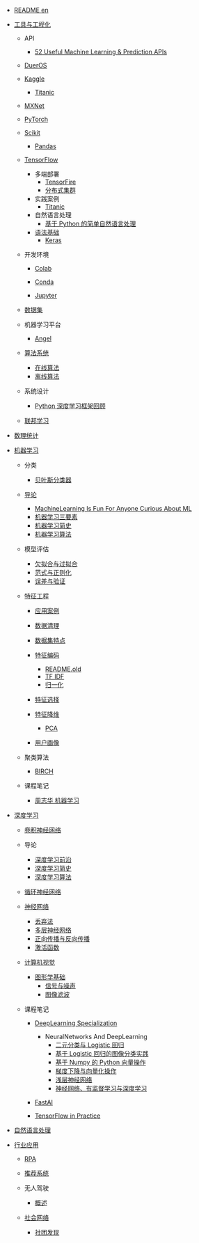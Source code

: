   - [README en](/README-en.md)
  - [工具与工程化](/工具与工程化/README.md)
    - API
      - [52 Useful Machine Learning & Prediction APIs](/工具与工程化/API/52%20Useful%20Machine%20Learning%20&%20Prediction%20APIs.md)
    - [DuerOS](/工具与工程化/DuerOS/README.md)
      
    - [Kaggle](/工具与工程化/Kaggle/README.md)
      - [Titanic](/工具与工程化/Kaggle/Titanic/README.md)
        
    - [MXNet](/工具与工程化/MXNet/README.md)
      
    - [PyTorch](/工具与工程化/PyTorch/README.md)
      
    - [Scikit](/工具与工程化/Scikit/README.md)
      - [Pandas](/工具与工程化/Scikit/Pandas/README.md)
        
    - [TensorFlow](/工具与工程化/TensorFlow/README.md)
      - 多端部署
        - [TensorFire](/工具与工程化/TensorFlow/多端部署/TensorFire.md)
        - [分布式集群](/工具与工程化/TensorFlow/多端部署/分布式集群.md)
      - 实践案例
        - [Titanic](/工具与工程化/TensorFlow/实践案例/Titanic.md)
      - 自然语言处理
        - [基于 Python 的简单自然语言处理](/工具与工程化/TensorFlow/自然语言处理/基于%20Python%20的简单自然语言处理.md)
      - [语法基础](/工具与工程化/TensorFlow/语法基础/README.md)
        - [Keras](/工具与工程化/TensorFlow/语法基础/Keras/README.md)
          
    - 开发环境
      - [Colab](/工具与工程化/开发环境/Colab/README.md)
        
      - [Conda](/工具与工程化/开发环境/Conda/README.md)
        
      - [Jupyter](/工具与工程化/开发环境/Jupyter/README.md)
        
    - [数据集](/工具与工程化/数据集/README.md)
      
    - 机器学习平台
      - [Angel](/工具与工程化/机器学习平台/Angel.md)
    - [算法系统](/工具与工程化/算法系统/README.md)
      - [在线算法](/工具与工程化/算法系统/在线算法.md)
      - [离线算法](/工具与工程化/算法系统/离线算法.md)
    - 系统设计
      - [Python 深度学习框架回顾](/工具与工程化/系统设计/Python%20深度学习框架回顾.md)
    - [联邦学习](/工具与工程化/联邦学习/README.md)
      
  - [数理统计](/数理统计/README.md)
    
  - [机器学习](/机器学习/README.md)
    - 分类
      - [贝叶斯分类器](/机器学习/分类/贝叶斯分类器.md)
    - [导论](/机器学习/导论/README.md)
      - [MachineLearning Is Fun For Anyone Curious About ML](/机器学习/导论/MachineLearning-Is-Fun-For-Anyone-Curious-About-ML.md)
      - [机器学习三要素](/机器学习/导论/机器学习三要素.md)
      - [机器学习简史](/机器学习/导论/机器学习简史.md)
      - [机器学习算法](/机器学习/导论/机器学习算法.md)
    - 模型评估
      - [欠拟合与过拟合](/机器学习/模型评估/欠拟合与过拟合.md)
      - [范式与正则化](/机器学习/模型评估/范式与正则化.md)
      - [误差与验证](/机器学习/模型评估/误差与验证.md)
    - [特征工程](/机器学习/特征工程/README.md)
      - [应用案例](/机器学习/特征工程/应用案例/README.md)
        
      - [数据清理](/机器学习/特征工程/数据清理/README.md)
        
      - [数据集特点](/机器学习/特征工程/数据集特点.md)
      - [特征编码](/机器学习/特征工程/特征编码/README.md)
        - [README.old](/机器学习/特征工程/特征编码/README.old.md)
        - [TF IDF](/机器学习/特征工程/特征编码/TF-IDF.md)
        - [归一化](/机器学习/特征工程/特征编码/归一化.md)
      - [特征选择](/机器学习/特征工程/特征选择/README.md)
        
      - [特征降维](/机器学习/特征工程/特征降维/README.md)
        - [PCA](/机器学习/特征工程/特征降维/PCA.md)
      - [用户画像](/机器学习/特征工程/用户画像/README.md)
        
    - 聚类算法
      - [BIRCH](/机器学习/聚类算法/BIRCH.md)
    - 课程笔记
      - [周志华 机器学习](/机器学习/课程笔记/周志华-机器学习/README.md)
        
  - [深度学习](/深度学习/README.md)
    - [卷积神经网络](/深度学习/卷积神经网络/README.md)
      
    - 导论
      - [深度学习前沿](/深度学习/导论/深度学习前沿.md)
      - [深度学习简史](/深度学习/导论/深度学习简史.md)
      - [深度学习算法](/深度学习/导论/深度学习算法.md)
    - [循环神经网络](/深度学习/循环神经网络/README.md)
      
    - [神经网络](/深度学习/神经网络/README.md)
      - [丢弃法](/深度学习/神经网络/丢弃法.md)
      - [多层神经网络](/深度学习/神经网络/多层神经网络.md)
      - [正向传播与反向传播](/深度学习/神经网络/正向传播与反向传播.md)
      - [激活函数](/深度学习/神经网络/激活函数.md)
    - [计算机视觉](/深度学习/计算机视觉/README.md)
      - [图形学基础](/深度学习/计算机视觉/图形学基础/README.md)
        - [信号与噪声](/深度学习/计算机视觉/图形学基础/信号与噪声.md)
        - [图像滤波](/深度学习/计算机视觉/图形学基础/图像滤波.md)
    - 课程笔记
      - [DeepLearning Specialization](/深度学习/课程笔记/DeepLearning-Specialization/README.md)
        - NeuralNetworks And DeepLearning
          - [二元分类与 Logistic 回归](/深度学习/课程笔记/DeepLearning-Specialization/NeuralNetworks-And-DeepLearning/二元分类与%20Logistic%20回归.md)
          - [基于 Logistic 回归的图像分类实践](/深度学习/课程笔记/DeepLearning-Specialization/NeuralNetworks-And-DeepLearning/基于%20Logistic%20回归的图像分类实践.md)
          - [基于 Numpy 的 Python 向量操作](/深度学习/课程笔记/DeepLearning-Specialization/NeuralNetworks-And-DeepLearning/基于%20Numpy%20的%20Python%20向量操作.md)
          - [梯度下降与向量化操作](/深度学习/课程笔记/DeepLearning-Specialization/NeuralNetworks-And-DeepLearning/梯度下降与向量化操作.md)
          - [浅层神经网络](/深度学习/课程笔记/DeepLearning-Specialization/NeuralNetworks-And-DeepLearning/浅层神经网络.md)
          - [神经网络、有监督学习与深度学习](/深度学习/课程笔记/DeepLearning-Specialization/NeuralNetworks-And-DeepLearning/神经网络、有监督学习与深度学习.md)
      - [FastAI](/深度学习/课程笔记/FastAI/README.md)
        
      - [TensorFlow in Practice](/深度学习/课程笔记/TensorFlow-in-Practice/README.md)
        
  - [自然语言处理](/自然语言处理/README.md)
    
  - [行业应用](/行业应用/README.md)
    - [RPA](/行业应用/RPA/README.md)
      
    - [推荐系统](/行业应用/推荐系统/README.md)
      
    - 无人驾驶
      - [概述](/行业应用/无人驾驶/概述.md)
    - [社会网络](/行业应用/社会网络/README.md)
      - [社团发现](/行业应用/社会网络/社团发现/README.md)
        